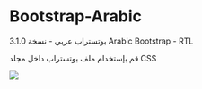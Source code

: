Bootstrap-Arabic
================

بوتستراب عربي - نسخة 3.1.0
Arabic Bootstrap - RTL


قم بإستخدام ملف بوتستراب داخل مجلد CSS

<img src="http://getbootstrap.com/assets/img/devices.png">
